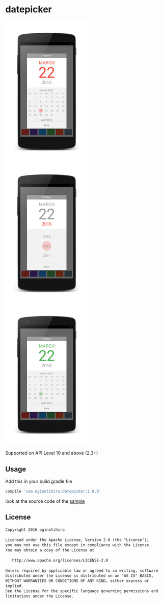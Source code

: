 # datepicker
<img src="https://raw.githubusercontent.com/oginotihiro/datepicker/master/screenshots/sample1.png" width="260" />
<img src="https://raw.githubusercontent.com/oginotihiro/datepicker/master/screenshots/sample2.png" width="260" />
<img src="https://raw.githubusercontent.com/oginotihiro/datepicker/master/screenshots/sample3.png" width="260" />

Supported on API Level 10 and above (2.3+)

## Usage

Add this in your build.gradle file

```gradle
compile 'com.oginotihiro:datepicker:1.0.0'
```
look at the source code of the [sample][1] 


## License

    Copyright 2016 oginotihiro

    Licensed under the Apache License, Version 2.0 (the "License");
    you may not use this file except in compliance with the License.
    You may obtain a copy of the License at

       http://www.apache.org/licenses/LICENSE-2.0

    Unless required by applicable law or agreed to in writing, software
    distributed under the License is distributed on an "AS IS" BASIS,
    WITHOUT WARRANTIES OR CONDITIONS OF ANY KIND, either express or implied.
    See the License for the specific language governing permissions and
    limitations under the License.

[1]:https://github.com/oginotihiro/snackbar/blob/master/sample/src/main/java/com/oginotihiro/snackbar/sample/MainActivity.java
